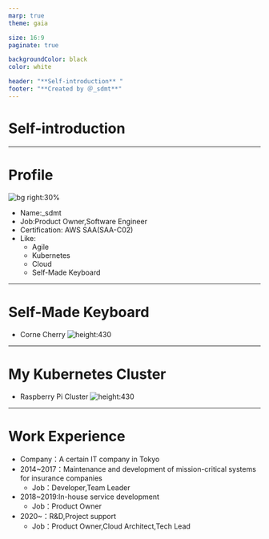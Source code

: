```yaml
---
marp: true
theme: gaia

size: 16:9
paginate: true

backgroundColor: black
color: white

header: "**Self-introduction** "
footer: "**Created by ＠_sdmt**"
---
```


<!-- タイトル用書式：中央寄せ -->
<!-- _class : lead-->

# Self-introduction

---

# Profile
![bg right:30%](../image/icon.jpg)
- Name:_sdmt
- Job:Product Owner,Software Engineer
- Certification: AWS SAA(SAA-C02)
- Like:
    - Agile
    - Kubernetes
    - Cloud
    - Self-Made Keyboard

---

# Self-Made Keyboard
- Corne Cherry
![height:430](../image/keyboard.jpg)

---

# My Kubernetes Cluster
- Raspberry Pi Cluster
![height:430](../image/RaspberryPiCluster.jpg)
---

# Work Experience
- Company：A certain IT company in Tokyo
- 2014~2017：Maintenance and development of mission-critical systems for insurance companies
    - Job：Developer,Team Leader
- 2018~2019:In-house service development
    - Job：Product Owner
- 2020~：R&D,Project support
    - Job：Product Owner,Cloud Architect,Tech Lead